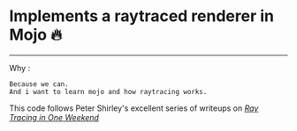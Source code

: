 # Implements a raytraced renderer in Mojo 🔥
___

Why :

    Because we can. 
    And i want to learn mojo and how raytracing works.

This code follows Peter Shirley's excellent series of writeups on [_Ray Tracing in One Weekend_](https://raytracing.github.io/books/RayTracingInOneWeekend.html)